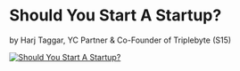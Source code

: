 # Should You Start A Startup?

by Harj Taggar, YC Partner & Co-Founder of Triplebyte (S15)

[![Should You Start A Startup?](https://img.youtube.com/vi/BUE-icVYRFU/0.jpg)](https://www.youtube.com/watch?v=BUE-icVYRFU "Should You Start A Startup? - Click to Watch!")
